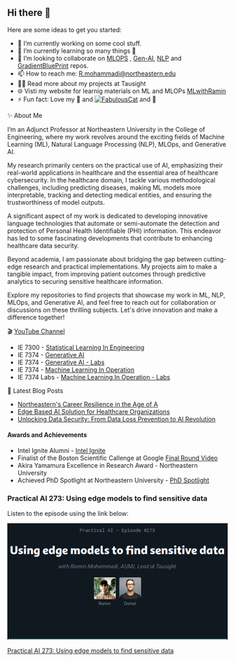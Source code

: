 ## Hi there 👋

Here are some ideas to get you started:

- 🔭 I’m currently working on some cool stuff. 
- 🌱 I’m currently learning so many things 🤣
- 👯 I’m looking to collaborate on [MLOPS](https://github.com/raminmohammadi/MLOps) , [Gen-AI](https://github.com/raminmohammadi/GEN-AI), [NLP](https://github.com/raminmohammadi/NLP) and [GradientBluePrint](https://github.com/raminmohammadi/GradientBlueprint) repos.
- 📫 How to reach me: R.mohammadi@northeastern.edu
- 👨‍💻  Read more about my projects at Tausight
- 🌐 Visti my website for learnig materials on ML and MLOPs [MLwithRamin](https://www.mlwithramin.com/) 
- ⚡ Fun fact: Love my 🐶 and <a href="https://emoji.gg/emoji/5554-fabulouscat"><img src="https://cdn3.emoji.gg/emojis/5554-fabulouscat.gif" width="64px" height="64px" alt="FabulousCat"></a> and 💪


✨  About Me

I’m an Adjunct Professor at Northeastern University in the College of Engineering, where my work revolves around the exciting fields of Machine Learning (ML), Natural Language Processing (NLP), MLOps, and Generative AI.

My research primarily centers on the practical use of AI, emphasizing their real-world applications in healthcare and the essential area of healthcare cybersecurity. In the healthcare domain, I tackle various methodological challenges, including predicting diseases, making ML models more interpretable, tracking and detecting medical entities, and ensuring the trustworthiness of model outputs.

A significant aspect of my work is dedicated to developing innovative language technologies that automate or semi-automate the detection and protection of Personal Health Identifiable (PHI) information. This endeavor has led to some fascinating developments that contribute to enhancing healthcare data security.

Beyond academia, I am passionate about bridging the gap between cutting-edge research and practical implementations. My projects aim to make a tangible impact, from improving patient outcomes through predictive analytics to securing sensitive healthcare information.

Explore my repositories to find projects that showcase my work in ML, NLP, MLOps, and Generative AI, and feel free to reach out for collaboration or discussions on these thrilling subjects. Let's drive innovation and make a difference together!


🎬 [YouTube Channel](https://www.youtube.com/@MLWithRamin)
- IE 7300 - [Statistical Learning In Engineering](https://www.youtube.com/watch?v=n4O1YGm7gNI&list=PLcS4TrUUc53KRbf5iPBYRb5Vs8TmtVZOK)
- IE 7374 - [Generative AI](https://youtube.com/playlist?list=PLcS4TrUUc53KgbWo5-IthnqhQbQXGvYgL&si=kJJz8P8wPnCIIxut)
- IE 7374 - [Generative AI - Labs](https://youtube.com/playlist?list=PLcS4TrUUc53JJ8l6XWxGw4tsdfuGrSIvJ&si=sr6dCHQeNTlFztQW)
- IE 7374 - [Machine Learning In Operation](https://www.youtube.com/watch?v=uMbCOUvf3qI&list=PLcS4TrUUc53Kgpt7H9pto9ZhmoBQ24zOg)
- IE 7374 Labs - [Machine Learning In Operation - Labs](https://www.youtube.com/watch?v=KOpbqgvT-10&list=PLcS4TrUUc53LeKBIyXAaERFKBJ3dvc9GZ) 


📕  Latest Blog Posts
 - [Northeastern's Career Resilience in the Age of A](https://www.youtube.com/watch?v=vMQOZDuqOVI)
 - [Edge Based AI Solution for Healthcare Organizations](https://www.tausight.com/tausight-edge-based-ai-solution-healthcare-organizations/)
 - [Unlocking Data Security: From Data Loss Prevention to AI Revolution](https://www.tausight.com/unlocking-data-security-data-loss-prevention-to-ai/)


#### Awards and Achievements
- Intel Ignite Alumni - [Intel Ignite](https://www.linkedin.com/feed/update/urn:li:activity:7211386621865119744/)
- Finalist of the Boston Scientific Callenge at Google [Final Round Video](https://www.youtube.com/watch?v=DbMRhB13zmg&t=1s)
- Akira Yamamura Excellence in Research Award - Northeastern University
- Achieved PhD Spotlight at Northeastern University - [PhD Spotlight](https://coe.northeastern.edu/news/phd-spotlight-ramin-mohammadi-phd20-industrial-engineering/)

### Practical AI 273: Using edge models to find sensitive data

Listen to the episode using the link below:

![Practical AI 273](practical_ai.png)

[Practical AI 273: Using edge models to find sensitive data](https://changelog.com/practicalai/273)

